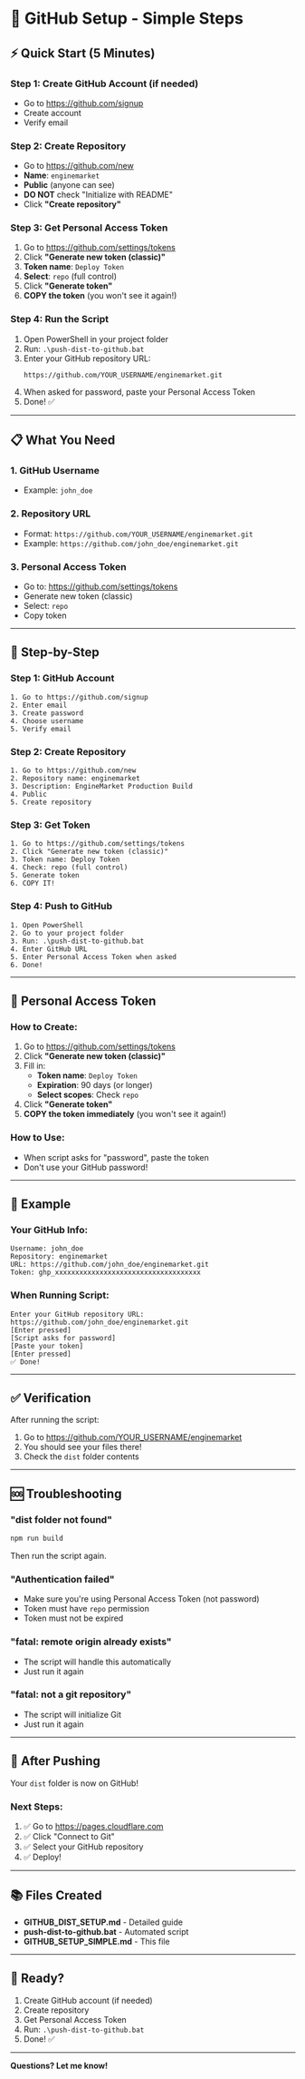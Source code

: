 # 🚀 GitHub Setup - Simple Steps

## ⚡ Quick Start (5 Minutes)

### Step 1: Create GitHub Account (if needed)
- Go to https://github.com/signup
- Create account
- Verify email

### Step 2: Create Repository
- Go to https://github.com/new
- **Name**: `enginemarket`
- **Public** (anyone can see)
- **DO NOT** check "Initialize with README"
- Click **"Create repository"**

### Step 3: Get Personal Access Token
1. Go to https://github.com/settings/tokens
2. Click **"Generate new token (classic)"**
3. **Token name**: `Deploy Token`
4. **Select**: `repo` (full control)
5. Click **"Generate token"**
6. **COPY the token** (you won't see it again!)

### Step 4: Run the Script
1. Open PowerShell in your project folder
2. Run: `.\push-dist-to-github.bat`
3. Enter your GitHub repository URL:
   ```
   https://github.com/YOUR_USERNAME/enginemarket.git
   ```
4. When asked for password, paste your Personal Access Token
5. Done! ✅

---

## 📋 What You Need

### 1. GitHub Username
- Example: `john_doe`

### 2. Repository URL
- Format: `https://github.com/YOUR_USERNAME/enginemarket.git`
- Example: `https://github.com/john_doe/enginemarket.git`

### 3. Personal Access Token
- Go to: https://github.com/settings/tokens
- Generate new token (classic)
- Select: `repo`
- Copy token

---

## 🎯 Step-by-Step

### Step 1: GitHub Account
```
1. Go to https://github.com/signup
2. Enter email
3. Create password
4. Choose username
5. Verify email
```

### Step 2: Create Repository
```
1. Go to https://github.com/new
2. Repository name: enginemarket
3. Description: EngineMarket Production Build
4. Public
5. Create repository
```

### Step 3: Get Token
```
1. Go to https://github.com/settings/tokens
2. Click "Generate new token (classic)"
3. Token name: Deploy Token
4. Check: repo (full control)
5. Generate token
6. COPY IT!
```

### Step 4: Push to GitHub
```
1. Open PowerShell
2. Go to your project folder
3. Run: .\push-dist-to-github.bat
4. Enter GitHub URL
5. Enter Personal Access Token when asked
6. Done!
```

---

## 🔑 Personal Access Token

### How to Create:
1. Go to https://github.com/settings/tokens
2. Click **"Generate new token (classic)"**
3. Fill in:
   - **Token name**: `Deploy Token`
   - **Expiration**: 90 days (or longer)
   - **Select scopes**: Check `repo`
4. Click **"Generate token"**
5. **COPY the token immediately** (you won't see it again!)

### How to Use:
- When script asks for "password", paste the token
- Don't use your GitHub password!

---

## 📝 Example

### Your GitHub Info:
```
Username: john_doe
Repository: enginemarket
URL: https://github.com/john_doe/enginemarket.git
Token: ghp_xxxxxxxxxxxxxxxxxxxxxxxxxxxxxxxxxxxx
```

### When Running Script:
```
Enter your GitHub repository URL: https://github.com/john_doe/enginemarket.git
[Enter pressed]
[Script asks for password]
[Paste your token]
[Enter pressed]
✅ Done!
```

---

## ✅ Verification

After running the script:

1. Go to https://github.com/YOUR_USERNAME/enginemarket
2. You should see your files there!
3. Check the `dist` folder contents

---

## 🆘 Troubleshooting

### "dist folder not found"
```bash
npm run build
```
Then run the script again.

### "Authentication failed"
- Make sure you're using Personal Access Token (not password)
- Token must have `repo` permission
- Token must not be expired

### "fatal: remote origin already exists"
- The script will handle this automatically
- Just run it again

### "fatal: not a git repository"
- The script will initialize Git
- Just run it again

---

## 🎉 After Pushing

Your `dist` folder is now on GitHub!

### Next Steps:
1. ✅ Go to https://pages.cloudflare.com
2. ✅ Click "Connect to Git"
3. ✅ Select your GitHub repository
4. ✅ Deploy!

---

## 📚 Files Created

- **GITHUB_DIST_SETUP.md** - Detailed guide
- **push-dist-to-github.bat** - Automated script
- **GITHUB_SETUP_SIMPLE.md** - This file

---

## 🚀 Ready?

1. Create GitHub account (if needed)
2. Create repository
3. Get Personal Access Token
4. Run: `.\push-dist-to-github.bat`
5. Done! ✅

---

**Questions? Let me know!**

